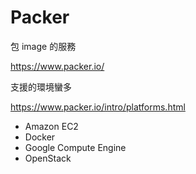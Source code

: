 # Packer

包 image 的服務

https://www.packer.io/

支援的環境蠻多

https://www.packer.io/intro/platforms.html

* Amazon EC2
* Docker
* Google Compute Engine
* OpenStack
